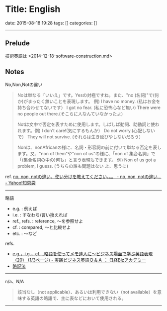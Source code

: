 # Title: English

date: 2015-08-18 19:28
tags: []
categories: []

---
## Prelude

技術英語は <2014-12-18-software-construction.md>

## Notes

No,Non,Notの違い

> Noは単なる「いいえ」です。Yesの対極ですね。また、"no (名詞)"で(何か)がまったく無いことを表現します。
> 例) I have no money. (私はお金を持ち合わせてないです）
> I got no fear. (私に恐怖心など無い)
> There were no people out there.(そこらに人なんていなかったよ)
>
> Notは文中で否定を表すために使用します。しばしば動詞、助動詞と使われます。例) I don't care!(気にするもんか）
> Do not worry.(心配しないで）
> They will not survive. (それらは生き延びやしないだろう）
>
> Nonは、nonAfricanの様に、名詞・形容詞の前に付いて単なる否定を表します。又、"non of them"や"non of us"の様に、「non of 集合名詞」で「(集合名詞の中の)何も」と言う表現もできます。
> 例) Non of us got a problem, I guess. (うちらの誰も問題はない よ、思うに)

ref. [no, non, notの違い、使い分けを教えてください。。。 - no, non, notの違い... - Yahoo!知恵袋](http://detail.chiebukuro.yahoo.co.jp/qa/question_detail/q129567027)

---

略語

* e.g.        : 例えば
* i.e.        : すなわち/言い換えれば
* ref., refs. : reference, ～を参照せよ
* cf.         : compared, ～と比較せよ
* etc.        : ～など

refs.

* [e.g.，i.g.，cf.…略語を使ってメモ達人に～ビジネス場面で学ぶ英語表現（20） (1/3ページ) - 実践ビジネス英語Ｑ＆Ａ ： 日経Bizアカデミー](http://bizacademy.nikkei.co.jp/language/qa/article.aspx?id=MMACb4000027022015)
* [略記法](http://www.cscd.osaka-u.ac.jp/user/rosaldo/000614repo2.html)

---

n/a、N/A
> 該当なし（not applicable）、あるいは利用できない（not available）を意味する英語の略語で、主に表などにおいて使用される。

---
